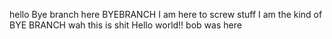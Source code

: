 hello
Bye branch here
BYEBRANCH
I am here to screw stuff
I am the kind of BYE BRANCH
wah this is shit
Hello world!!
bob was here

